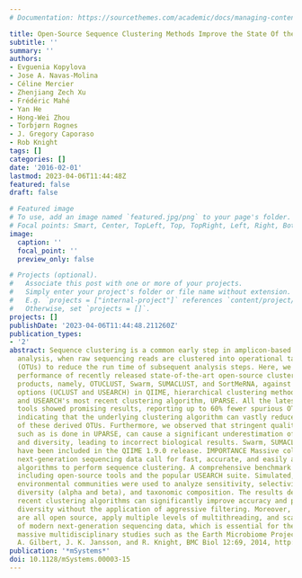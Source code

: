 ```yaml
---
# Documentation: https://sourcethemes.com/academic/docs/managing-content/

title: Open-Source Sequence Clustering Methods Improve the State Of the Art
subtitle: ''
summary: ''
authors:
- Evguenia Kopylova
- Jose A. Navas-Molina
- Céline Mercier
- Zhenjiang Zech Xu
- Frédéric Mahé
- Yan He
- Hong-Wei Zhou
- Torbjørn Rognes
- J. Gregory Caporaso
- Rob Knight
tags: []
categories: []
date: '2016-02-01'
lastmod: 2023-04-06T11:44:48Z
featured: false
draft: false

# Featured image
# To use, add an image named `featured.jpg/png` to your page's folder.
# Focal points: Smart, Center, TopLeft, Top, TopRight, Left, Right, BottomLeft, Bottom, BottomRight.
image:
  caption: ''
  focal_point: ''
  preview_only: false

# Projects (optional).
#   Associate this post with one or more of your projects.
#   Simply enter your project's folder or file name without extension.
#   E.g. `projects = ["internal-project"]` references `content/project/deep-learning/index.md`.
#   Otherwise, set `projects = []`.
projects: []
publishDate: '2023-04-06T11:44:48.211260Z'
publication_types:
- '2'
abstract: Sequence clustering is a common early step in amplicon-based microbial community
  analysis, when raw sequencing reads are clustered into operational taxonomic units
  (OTUs) to reduce the run time of subsequent analysis steps. Here, we evaluated the
  performance of recently released state-of-the-art open-source clustering software
  products, namely, OTUCLUST, Swarm, SUMACLUST, and SortMeRNA, against current principal
  options (UCLUST and USEARCH) in QIIME, hierarchical clustering methods in mothur,
  and USEARCH's most recent clustering algorithm, UPARSE. All the latest open-source
  tools showed promising results, reporting up to 60% fewer spurious OTUs than UCLUST,
  indicating that the underlying clustering algorithm can vastly reduce the number
  of these derived OTUs. Furthermore, we observed that stringent quality filtering,
  such as is done in UPARSE, can cause a significant underestimation of species abundance
  and diversity, leading to incorrect biological results. Swarm, SUMACLUST, and SortMeRNA
  have been included in the QIIME 1.9.0 release. IMPORTANCE Massive collections of
  next-generation sequencing data call for fast, accurate, and easily accessible bioinformatics
  algorithms to perform sequence clustering. A comprehensive benchmark is presented,
  including open-source tools and the popular USEARCH suite. Simulated, mock, and
  environmental communities were used to analyze sensitivity, selectivity, species
  diversity (alpha and beta), and taxonomic composition. The results demonstrate that
  recent clustering algorithms can significantly improve accuracy and preserve estimated
  diversity without the application of aggressive filtering. Moreover, these tools
  are all open source, apply multiple levels of multithreading, and scale to the demands
  of modern next-generation sequencing data, which is essential for the analysis of
  massive multidisciplinary studies such as the Earth Microbiome Project (EMP) (J.
  A. Gilbert, J. K. Jansson, and R. Knight, BMC Biol 12:69, 2014, http://dx.doi.org/10.1186/s12915-014-0069-1).
publication: '*mSystems*'
doi: 10.1128/mSystems.00003-15
---
```

